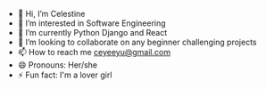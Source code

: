 - 👋 Hi, I’m Celestine
- 👀 I’m interested in Software Engineering
- 🌱 I’m currently Python Django and React
- 💞️ I’m looking to collaborate on any beginner challenging projects
- 📫 How to reach me ceyeeyu@gmail.com
- 😄 Pronouns: Her/she
- ⚡ Fun fact: I'm a lover girl

<!---
Iamceyee/Iamceyee is a ✨ special ✨ repository because its `README.md` (this file) appears on your GitHub profile.
You can click the Preview link to take a look at your changes.
--->
